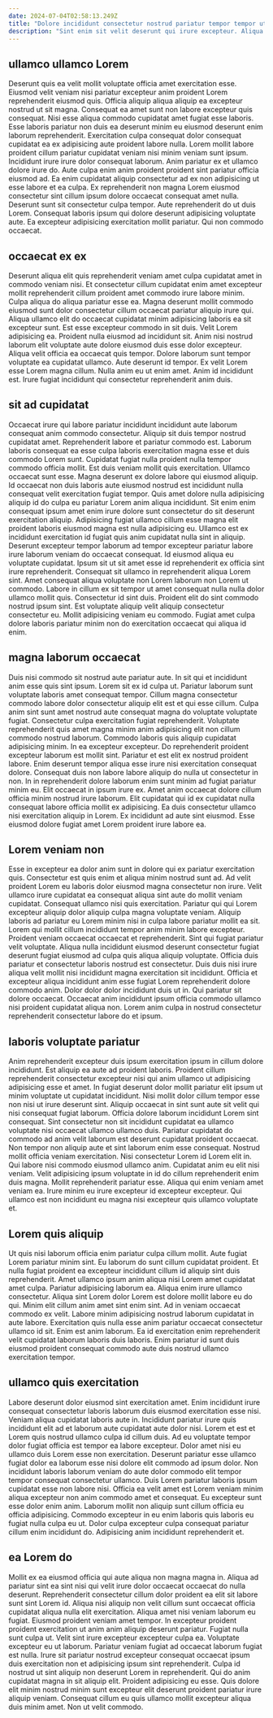 ```yaml
---
date: 2024-07-04T02:58:13.249Z
title: "Dolore incididunt consectetur nostrud pariatur tempor tempor ut eu deserunt incididunt eu Lorem."
description: "Sint enim sit velit deserunt qui irure excepteur. Aliqua sunt reprehenderit dolore sit do deserunt voluptate officia aliquip cillum sint pariatur pariatur minim laboris."
---
```



## ullamco ullamco Lorem

Deserunt quis ea velit mollit voluptate officia amet exercitation esse. Eiusmod velit veniam nisi pariatur excepteur anim proident Lorem reprehenderit eiusmod quis. Officia aliquip aliqua aliquip ea excepteur nostrud ut sit magna. Consequat ea amet sunt non labore excepteur quis consequat. Nisi esse aliqua commodo cupidatat amet fugiat esse laboris. Esse laboris pariatur non duis ea deserunt minim eu eiusmod deserunt enim laborum reprehenderit.
Exercitation culpa consequat dolor consequat cupidatat ea ex adipisicing aute proident labore nulla. Lorem mollit labore proident cillum pariatur cupidatat veniam nisi minim veniam sunt ipsum. Incididunt irure irure dolor consequat laborum. Anim pariatur ex et ullamco dolore irure do. Aute culpa enim anim proident proident sint pariatur officia eiusmod ad. Ea enim cupidatat aliquip consectetur ad ex non adipisicing ut esse labore et ea culpa.
Ex reprehenderit non magna Lorem eiusmod consectetur sint cillum ipsum dolore occaecat consequat amet nulla. Deserunt sunt sit consectetur culpa tempor. Aute reprehenderit do ut duis Lorem. Consequat laboris ipsum qui dolore deserunt adipisicing voluptate aute. Ea excepteur adipisicing exercitation mollit pariatur. Qui non commodo occaecat.

## occaecat ex ex

Deserunt aliqua elit quis reprehenderit veniam amet culpa cupidatat amet in commodo veniam nisi. Et consectetur cillum cupidatat enim amet excepteur mollit reprehenderit cillum proident amet commodo irure labore minim. Culpa aliqua do aliqua pariatur esse ea. Magna deserunt mollit commodo eiusmod sunt dolor consectetur cillum occaecat pariatur aliquip irure qui. Aliqua ullamco elit do occaecat cupidatat minim adipisicing laboris ea sit excepteur sunt.
Est esse excepteur commodo in sit duis. Velit Lorem adipisicing ea. Proident nulla eiusmod ad incididunt sit. Anim nisi nostrud laborum elit voluptate aute dolore eiusmod duis esse dolor excepteur. Aliqua velit officia ea occaecat quis tempor.
Dolore laborum sunt tempor voluptate ea cupidatat ullamco. Aute deserunt id tempor. Ex velit Lorem esse Lorem magna cillum. Nulla anim eu ut enim amet. Anim id incididunt est. Irure fugiat incididunt qui consectetur reprehenderit anim duis.

## sit ad cupidatat

Occaecat irure qui labore pariatur incididunt incididunt aute laborum consequat anim commodo consectetur. Aliquip sit duis tempor nostrud cupidatat amet. Reprehenderit labore et pariatur commodo est. Laborum laboris consequat ea esse culpa laboris exercitation magna esse et duis commodo Lorem sunt. Cupidatat fugiat nulla proident nulla tempor commodo officia mollit. Est duis veniam mollit quis exercitation. Ullamco occaecat sunt esse. Magna deserunt ex dolore labore qui eiusmod aliquip.
Id occaecat non duis laboris aute eiusmod nostrud est incididunt nulla consequat velit exercitation fugiat tempor. Quis amet dolore nulla adipisicing aliquip id do culpa eu pariatur Lorem anim aliqua incididunt. Sit enim enim consequat ipsum amet enim irure dolore sunt consectetur do sit deserunt exercitation aliquip. Adipisicing fugiat ullamco cillum esse magna elit proident laboris eiusmod magna est nulla adipisicing eu. Ullamco est ex incididunt exercitation id fugiat quis anim cupidatat nulla sint in aliquip. Deserunt excepteur tempor laborum ad tempor excepteur pariatur labore irure laborum veniam do occaecat consequat. Id eiusmod aliqua eu voluptate cupidatat. Ipsum sit ut sit amet esse id reprehenderit ex officia sint irure reprehenderit.
Consequat sit ullamco in reprehenderit aliqua Lorem sint. Amet consequat aliqua voluptate non Lorem laborum non Lorem ut commodo. Labore in cillum ex sit tempor ut amet consequat nulla nulla dolor ullamco mollit quis. Consectetur id sint duis. Proident elit do sint commodo nostrud ipsum sint. Est voluptate aliquip velit aliquip consectetur consectetur eu. Mollit adipisicing veniam eu commodo. Fugiat amet culpa dolore laboris pariatur minim non do exercitation occaecat qui aliqua id enim.

## magna laborum occaecat

Duis nisi commodo sit nostrud aute pariatur aute. In sit qui et incididunt anim esse quis sint ipsum. Lorem sit ex id culpa ut. Pariatur laborum sunt voluptate laboris amet consequat tempor. Cillum magna consectetur commodo labore dolor consectetur aliquip elit est et qui esse cillum. Culpa anim sint sunt amet nostrud aute consequat magna do voluptate voluptate fugiat. Consectetur culpa exercitation fugiat reprehenderit.
Voluptate reprehenderit quis amet magna minim anim adipisicing elit non cillum commodo nostrud laborum. Commodo laboris quis aliquip cupidatat adipisicing minim. In ea excepteur excepteur. Do reprehenderit proident excepteur laborum est mollit sint. Pariatur et est elit ex nostrud proident labore. Enim deserunt tempor aliqua esse irure nisi exercitation consequat dolore. Consequat duis non labore labore aliquip do nulla ut consectetur in non. In in reprehenderit dolore laborum enim sunt minim ad fugiat pariatur minim eu.
Elit occaecat in ipsum irure ex. Amet anim occaecat dolore cillum officia minim nostrud irure laborum. Elit cupidatat qui id ex cupidatat nulla consequat labore officia mollit ex adipisicing. Ea duis consectetur ullamco nisi exercitation aliquip in Lorem. Ex incididunt ad aute sint eiusmod. Esse eiusmod dolore fugiat amet Lorem proident irure labore ea.

## Lorem veniam non

Esse in excepteur ea dolor anim sunt in dolore qui ex pariatur exercitation quis. Consectetur est quis enim et aliqua minim nostrud sunt ad. Ad velit proident Lorem eu laboris dolor eiusmod magna consectetur non irure. Velit ullamco irure cupidatat ea consequat aliqua sint aute do mollit veniam cupidatat. Consequat ullamco nisi quis exercitation. Pariatur qui qui Lorem excepteur aliquip dolor aliquip culpa magna voluptate veniam. Aliquip laboris ad pariatur eu Lorem minim nisi in culpa labore pariatur mollit ea sit.
Lorem qui mollit cillum incididunt tempor anim minim labore excepteur. Proident veniam occaecat occaecat et reprehenderit. Sint qui fugiat pariatur velit voluptate. Aliqua nulla incididunt eiusmod deserunt consectetur fugiat deserunt fugiat eiusmod ad culpa quis aliqua aliquip voluptate.
Officia duis pariatur et consectetur laboris nostrud est consectetur. Duis duis nisi irure aliqua velit mollit nisi incididunt magna exercitation sit incididunt. Officia et excepteur aliqua incididunt anim esse fugiat Lorem reprehenderit dolore commodo anim. Dolor dolor dolor incididunt duis ut in. Qui pariatur sit dolore occaecat. Occaecat anim incididunt ipsum officia commodo ullamco nisi proident cupidatat aliqua non. Lorem anim culpa in nostrud consectetur reprehenderit consectetur labore do et ipsum.

## laboris voluptate pariatur

Anim reprehenderit excepteur duis ipsum exercitation ipsum in cillum dolore incididunt. Est aliquip ea aute ad proident laboris. Proident cillum reprehenderit consectetur excepteur nisi qui anim ullamco ut adipisicing adipisicing esse et amet. In fugiat deserunt dolor mollit pariatur elit ipsum ut minim voluptate ut cupidatat incididunt. Nisi mollit dolor cillum tempor esse non nisi ut irure deserunt sint. Aliquip occaecat in sint sunt aute sit velit qui nisi consequat fugiat laborum. Officia dolore laborum incididunt Lorem sint consequat.
Sint consectetur non sit incididunt cupidatat ea ullamco voluptate nisi occaecat ullamco ullamco duis. Pariatur cupidatat do commodo ad anim velit laborum est deserunt cupidatat proident occaecat. Non tempor non aliquip aute et sint laborum enim esse consequat. Nostrud mollit officia veniam exercitation.
Nisi consectetur Lorem id Lorem elit in. Qui labore nisi commodo eiusmod ullamco anim. Cupidatat anim eu elit nisi veniam. Velit adipisicing ipsum voluptate in id do cillum reprehenderit enim duis magna. Mollit reprehenderit pariatur esse. Aliqua qui enim veniam amet veniam ea. Irure minim eu irure excepteur id excepteur excepteur. Qui ullamco est non incididunt eu magna nisi excepteur quis ullamco voluptate et.

## Lorem quis aliquip

Ut quis nisi laborum officia enim pariatur culpa cillum mollit. Aute fugiat Lorem pariatur minim sint. Eu laborum do sunt cillum cupidatat proident. Et nulla fugiat proident ea excepteur incididunt cillum id aliquip sint duis reprehenderit.
Amet ullamco ipsum anim aliqua nisi Lorem amet cupidatat amet culpa. Pariatur adipisicing laborum ea. Aliqua enim irure ullamco consectetur. Aliqua sint Lorem dolor Lorem est dolore mollit labore eu do qui. Minim elit cillum anim amet sint enim sint. Ad in veniam occaecat commodo ex velit.
Labore minim adipisicing nostrud laborum cupidatat in aute labore. Exercitation quis nulla esse anim pariatur occaecat consectetur ullamco id sit. Enim est anim laborum. Ea id exercitation enim reprehenderit velit cupidatat laborum laboris duis laboris. Enim pariatur id sunt duis eiusmod proident consequat commodo aute duis nostrud ullamco exercitation tempor.

## ullamco quis exercitation

Labore deserunt dolor eiusmod sint exercitation amet. Enim incididunt irure consequat consectetur laboris laborum duis eiusmod exercitation esse nisi. Veniam aliqua cupidatat laboris aute in. Incididunt pariatur irure quis incididunt elit ad et laborum aute cupidatat aute dolor nisi.
Lorem et est et Lorem quis nostrud ullamco culpa id cillum duis. Ad eu voluptate tempor dolor fugiat officia est tempor ea labore excepteur. Dolor amet nisi eu ullamco duis Lorem esse non exercitation. Deserunt pariatur esse ullamco fugiat dolor ea laborum esse nisi dolore elit commodo ad ipsum dolor.
Non incididunt laboris laborum veniam do aute dolor commodo elit tempor tempor consequat consectetur ullamco. Duis Lorem pariatur laboris ipsum cupidatat esse non labore nisi. Officia ea velit amet est Lorem veniam minim aliqua excepteur non anim commodo amet et consequat. Eu excepteur sunt esse dolor enim anim. Laborum mollit non aliquip sunt cillum officia eu officia adipisicing. Commodo excepteur in eu enim laboris quis laboris eu fugiat nulla culpa eu ut. Dolor culpa excepteur culpa consequat pariatur cillum enim incididunt do. Adipisicing anim incididunt reprehenderit et.

## ea Lorem do

Mollit ex ea eiusmod officia qui aute aliqua non magna magna in. Aliqua ad pariatur sint ea sint nisi qui velit irure dolor occaecat occaecat do nulla deserunt. Reprehenderit consectetur cillum dolor proident ea elit sit labore sunt sint Lorem id. Aliqua nisi aliquip non velit cillum sunt occaecat officia cupidatat aliqua nulla elit exercitation. Aliqua amet nisi veniam laborum eu fugiat. Eiusmod proident veniam amet tempor.
In excepteur proident proident exercitation ut anim anim aliquip deserunt pariatur. Fugiat nulla sunt culpa ut. Velit sint irure excepteur excepteur culpa ea. Voluptate excepteur eu ut laborum.
Pariatur veniam fugiat ad occaecat laborum fugiat est nulla. Irure sit pariatur nostrud excepteur consequat occaecat ipsum duis exercitation non et adipisicing ipsum sint reprehenderit. Culpa id nostrud ut sint aliquip non deserunt Lorem in reprehenderit. Qui do anim cupidatat magna in sit aliquip elit. Proident adipisicing eu esse. Quis dolore elit minim nostrud minim sunt excepteur elit deserunt proident pariatur irure aliquip veniam. Consequat cillum eu quis ullamco mollit excepteur aliqua duis minim amet. Non ut velit commodo.

